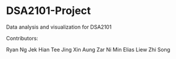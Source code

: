 # DSA2101-Project
Data analysis and visualization for DSA2101

Contributors:

Ryan Ng Jek Hian
Tee Jing Xin
Aung Zar Ni Min
Elias Liew Zhi Song
